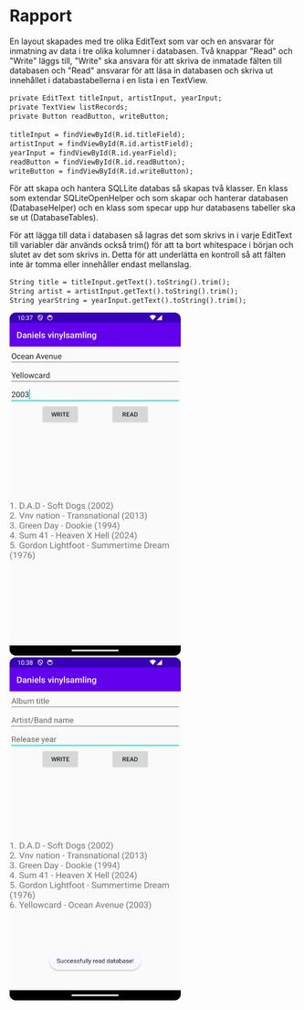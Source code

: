 
# Rapport

En layout skapades med tre olika EditText som var och en ansvarar för inmatning av data i tre olika kolumner
i databasen. Två knappar "Read" och "Write" läggs till, "Write" ska ansvara för att skriva de inmatade fälten
till databasen och "Read" ansvarar för att läsa in databasen och skriva ut innehållet i databastabellerna 
i en lista i en TextView.

```
private EditText titleInput, artistInput, yearInput;
private TextView listRecords;
private Button readButton, writeButton;

titleInput = findViewById(R.id.titleField);
artistInput = findViewById(R.id.artistField);
yearInput = findViewById(R.id.yearField);
readButton = findViewById(R.id.readButton);
writeButton = findViewById(R.id.writeButton);
```

För att skapa och hantera SQLLite databas så skapas två klasser. En klass som extendar SQLiteOpenHelper
och som skapar och hanterar databasen (DatabaseHelper) och en klass som specar upp hur databasens tabeller 
ska se ut (DatabaseTables).

För att lägga till data i databasen så lagras det som skrivs in i varje EditText till variabler där
används också trim() för att ta bort whitespace i början och slutet av det som skrivs in. Detta för att 
underlätta en kontroll så att fälten inte är tomma eller innehåller endast mellanslag.

```
String title = titleInput.getText().toString().trim();
String artist = artistInput.getText().toString().trim();
String yearString = yearInput.getText().toString().trim();
```

<img src="screenshot1.png" alt="Main Activity" style="width:300px;height:600px;"> <img src="screenshot2.png" alt="Second Activity" style="width:300px;height:600px;">
